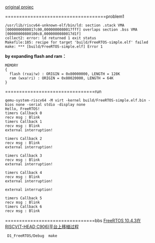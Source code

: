 [original projec](https://github.com/OSCPU/FreeRTOS/tree/afbd3dca6a385498424a34a7e26493d97e58f8eb)

====================================problem1
```
/usr/lib/riscv64-unknown-elf/bin/ld: section .stack VMA [0000000080017c00,0000000080017fff] overlaps section .bss VMA [00000000800100c8,0000000080017d1f]
collect2: error: ld returned 1 exit status
Makefile:185: recipe for target 'build/FreeRTOS-simple.elf' failed
make: *** [build/FreeRTOS-simple.elf] Error 1

```

**by expanding flash and ram：**
```
MEMORY
{
  flash (rxai!w) : ORIGIN = 0x80000000, LENGTH = 128K
  ram (wxa!ri) : ORIGIN = 0x80020000, LENGTH = 64K
}
```
================================run
```
qemu-system-riscv64 -M virt -kernel build/FreeRTOS-simple.elf.bin -bios none -serial stdio -display none
Hello, FreeRTOS!
timers Callback 0
recv msg : Blink
timers Callback 1
recv msg : Blink
external interruption!

timers Callback 2
recv msg : Blink
external interruption!

timers Callback 3
recv msg : Blink
external interruption!

timers Callback 4
recv msg : Blink
external interruption!

external interruption!

timers Callback 5
recv msg : Blink
timers Callback 6
recv msg : Blink
```
================================bbs
[FreeRTOS 10.4.3在RISCV(T-HEAD C906)平台上移植过程](https://bbs.aw-ol.com/topic/231/freertos-10-4-3%E5%9C%A8riscv-t-head-c906-%E5%B9%B3%E5%8F%B0%E4%B8%8A%E7%A7%BB%E6%A4%8D%E8%BF%87%E7%A8%8B?lang=zh-CN)
```
 D1_FreeRTOS/Debug  make
```
